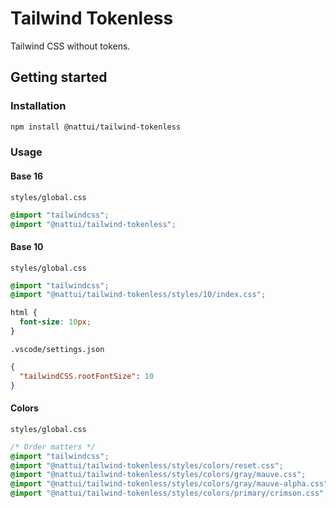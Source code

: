 # Tailwind Tokenless

Tailwind CSS without tokens.

## Getting started

### Installation

```zsh
npm install @nattui/tailwind-tokenless
```

### Usage

#### Base 16

`styles/global.css`

```css
@import "tailwindcss";
@import "@nattui/tailwind-tokenless";
```

#### Base 10

`styles/global.css`

```css
@import "tailwindcss";
@import "@nattui/tailwind-tokenless/styles/10/index.css";

html {
  font-size: 10px;
}
```

`.vscode/settings.json`

```json
{
  "tailwindCSS.rootFontSize": 10
}
```

#### Colors

`styles/global.css`

```css
/* Order matters */
@import "tailwindcss";
@import "@nattui/tailwind-tokenless/styles/colors/reset.css";
@import "@nattui/tailwind-tokenless/styles/colors/gray/mauve.css";
@import "@nattui/tailwind-tokenless/styles/colors/gray/mauve-alpha.css";
@import "@nattui/tailwind-tokenless/styles/colors/primary/crimson.css";
```
